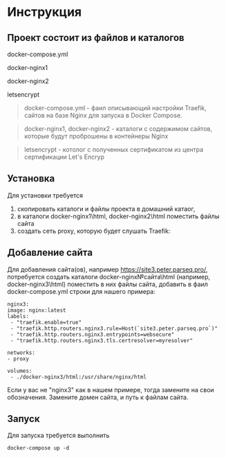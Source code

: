 Инструкция
=========================

Проект состоит из файлов и каталогов
--------------------------

docker-compose.yml

docker-nginx1

docker-nginx2

letsencrypt

> docker-compose.yml - фаил описывающий настройки Traefik,  сайтов на базе Nginx
 для запуска в Docker Compose.

> docker-nginx1, docker-nginx2 - каталоги с содержимом сайтов, которые будут проброшены в контейнеры Nginx

> letsencrypt -  котолог с полученных сертификатом из центра сертификации Let's Encryp

Установка
----------

Для установки требуется
1. скопировать каталоги и файлы проекта в домашний катаог,
2. в каталоги docker-nginx1\html, docker-nginx2\html поместить файлы сайта
3. создать сеть proxy, которую будет слушать Traefik:

<docker network create proxy>



Добавление сайта
-----------------
Для добавления сайта(ов), например https://site3.peter.parseq.pro/,
потребуется создать каталоги docker-nginx№сайта\html (например, docker-nginx3\html)
поместить в них файлы сайта, добавить в фаил docker-compose.yml строки 
для нашего примера:

    nginx3:
    image: nginx:latest
    labels:
     - "traefik.enable=true"
     - "traefik.http.routers.nginx3.rule=Host(`site3.peter.parseq.pro`)"
     - "traefik.http.routers.nginx3.entrypoints=websecure"
     - "traefik.http.routers.nginx3.tls.certresolver=myresolver"

    networks:
    - proxy

    volumes:
     - ./docker-nginx3/html:/usr/share/nginx/html

 Если у вас не "nginx3" как в нашем примере, тогда замените на свои обозначения.
 Замените домен сайта, и путь к файлам сайта.

Запуск
------
Для запуска требуется выполнить

    docker-compose up -d
